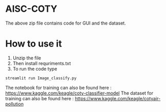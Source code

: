 # AISC-COTY

The above zip file contains code for GUI and the dataset.

# How to use it

1. Unzip the file
2. Then install requriments.txt
3. To run the code type

```
streamlit run Image_classify.py
```

The notebook for training can also be found here : https://www.kaggle.com/keagle/coty-classifier-model
The dataset for training can also be found here : https://www.kaggle.com/keagle/cotyair-pollution
